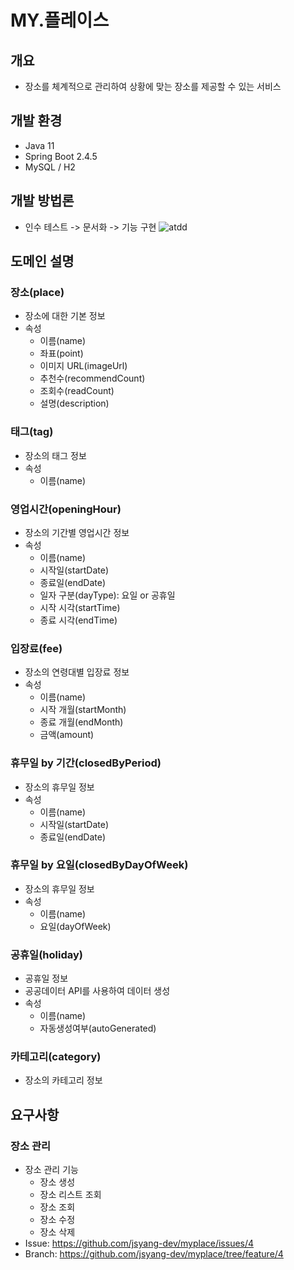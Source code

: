 # MY.플레이스

## 개요

- 장소를 체계적으로 관리하여 상황에 맞는 장소를 제공할 수 있는 서비스

## 개발 환경

- Java 11
- Spring Boot 2.4.5
- MySQL / H2

## 개발 방법론

- 인수 테스트 -> 문서화 -> 기능 구현
  ![atdd](https://user-images.githubusercontent.com/35869083/115026421-6e565c00-9efd-11eb-8fa2-5ed6c81ff3b5.png)

## 도메인 설명

### 장소(place)

- 장소에 대한 기본 정보
- 속성
  - 이름(name)
  - 좌표(point)
  - 이미지 URL(imageUrl)
  - 추천수(recommendCount)
  - 조회수(readCount)
  - 설명(description)

### 태그(tag)

- 장소의 태그 정보
- 속성
  - 이름(name)

### 영업시간(openingHour)

- 장소의 기간별 영업시간 정보
- 속성
  - 이름(name)
  - 시작일(startDate)
  - 종료일(endDate)
  - 일자 구분(dayType): 요일 or 공휴일
  - 시작 시각(startTime)
  - 종료 시각(endTime)

### 입장료(fee)

- 장소의 연령대별 입장료 정보
- 속성
  - 이름(name)
  - 시작 개월(startMonth)
  - 종료 개월(endMonth)
  - 금액(amount)

### 휴무일 by 기간(closedByPeriod)

- 장소의 휴무일 정보
- 속성
  - 이름(name)
  - 시작일(startDate)
  - 종료일(endDate)

### 휴무일 by 요일(closedByDayOfWeek)

- 장소의 휴무일 정보
- 속성
  - 이름(name)
  - 요일(dayOfWeek)

### 공휴일(holiday)

- 공휴일 정보
- 공공데이터 API를 사용하여 데이터 생성
- 속성
  - 이름(name)
  - 자동생성여부(autoGenerated)

### 카테고리(category)

- 장소의 카테고리 정보

## 요구사항

### 장소 관리

- 장소 관리 기능
  - 장소 생성
  - 장소 리스트 조회
  - 장소 조회
  - 장소 수정
  - 장소 삭제
- Issue: <https://github.com/jsyang-dev/myplace/issues/4>
- Branch: <https://github.com/jsyang-dev/myplace/tree/feature/4>
